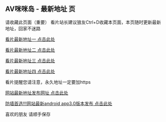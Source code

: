  <div data-target="readme-toc.content" class="Box-body px-5 pb-5">
<article class="markdown-body entry-content container-lg" itemprop="text"><h1 tabindex="-1" dir="auto">
<a id="user-content-mimi---最新地址-页" class="anchor" aria-hidden="true" tabindex="-1" href="#mimi---最新地址-页">
</a>AV咪咪岛 - 最新地址 页</h1>
<p dir="auto">请收藏此页面（重要）
看片站长建议狼友Ctrl+D收藏本页面，本页随时更新最新地址，回家不迷路</p>
<p dir="auto"><a href="https://www.mipubav.xyz/" rel="nofollow">看片最新地址一 点击此处</a></p>
<p dir="auto"><a href="https://www.mimiporn.com/" rel="nofollow">看片最新地址二 点击此处</a></p>
<p dir="auto"><a href="https://www.b5257afcd-c69a68eda5bbe-0556674ce0.online/" rel="nofollow">看片最新地址三 点击此处</a></p>
<p dir="auto"><a href="https://www.minipub.xyz/" rel="nofollow">看片最新地址四 点击此处</a></p>
<p dir="auto">看片提醒您请注意，永久地址一定要加https</p>
<p dir="auto"><a href="https://www.mimipub.cc/" rel="nofollow">网站最新地址发布网址 点击此处</a></p>
<p dir="auto"><a href="https://github.com/mi69mi/mi69mi/raw/a21b0ae34ee469e7916c65421e336241421763a0/mimipubv3.0.apk" rel="nofollow">防墙首选!!!网站最新android app3.0版本发布 点击此处</a></p>
<p dir="auto">喜欢的朋友 请顺手保存</p>
</article>
</div>
 </div>
